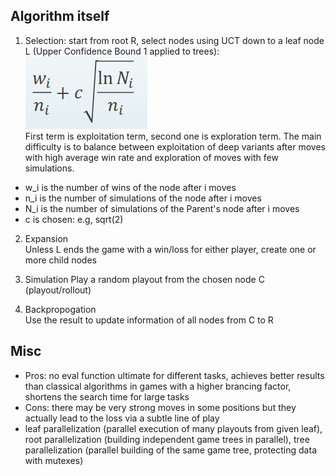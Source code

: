 ## Algorithm itself

1. Selection: start from root R, select nodes using UCT down to a leaf node L (Upper Confidence Bound 1 applied to trees):   
![](img/uct.png "")   
First term is exploitation term, second one is exploration term. The main difficulty is to balance between exploitation of deep variants after moves with high average win rate and exploration of moves with few simulations.  
- w_i is the number of wins of the node after i moves
- n_i is the number of simulations of the node after i moves
- N_i is the number of simulations of the Parent's node after i moves
- c is chosen: e.g, sqrt(2)

2. Expansion  
Unless L ends the game with a win/loss for either player, create one or more child nodes

3. Simulation
Play a random playout from the chosen node C (playout/rollout)

4. Backpropogation  
Use the result to update information of all nodes from C to R

## Misc
- Pros: no eval function ultimate for different tasks, achieves better results than classical algorithms in games with a higher brancing factor, shortens the search time for large tasks
- Cons: there may be very strong moves in some positions but they actually lead to the loss via a subtle line of play
- leaf parallelization (parallel execution of many playouts from given leaf), root parallelization (building independent game trees in parallel), tree parallelization (parallel building of the same game tree, protecting data with mutexes)